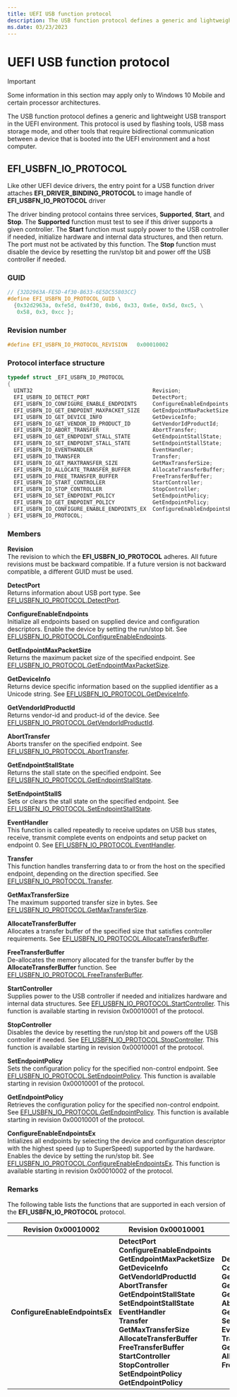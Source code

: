 ```yaml
---
title: UEFI USB function protocol
description: The USB function protocol defines a generic and lightweight USB transport in the UEFI environment.
ms.date: 03/23/2023
---
```


# UEFI USB function protocol

> [!IMPORTANT]
> Some information in this section may apply only to Windows 10 Mobile and certain processor architectures.

The USB function protocol defines a generic and lightweight USB transport in the UEFI environment. This protocol is used by flashing tools, USB mass storage mode, and other tools that require bidirectional communication between a device that is booted into the UEFI environment and a host computer.

## EFI_USBFN_IO_PROTOCOL

Like other UEFI device drivers, the entry point for a USB function driver attaches **EFI_DRIVER_BINDING_PROTOCOL** to image handle of **EFI_USBFN_IO_PROTOCOL** driver

The driver binding protocol contains three services, **Supported**, **Start**, and **Stop**. The **Supported** function must test to see if this driver supports a given controller. The **Start** function must supply power to the USB controller if needed, initialize hardware and internal data structures, and then return. The port must not be activated by this function. The **Stop** function must disable the device by resetting the run/stop bit and power off the USB controller if needed.

### GUID

```cpp
// {32D2963A-FE5D-4f30-B633-6E5DC55803CC}
#define EFI_USBFN_IO_PROTOCOL_GUID \
  {0x32d2963a, 0xfe5d, 0x4f30, 0xb6, 0x33, 0x6e, 0x5d, 0xc5, \
   0x58, 0x3, 0xcc };
```

### Revision number

```cpp
#define EFI_USBFN_IO_PROTOCOL_REVISION   0x00010002
```

### Protocol interface structure

```cpp
typedef struct _EFI_USBFN_IO_PROTOCOL 
{
  UINT32                                      Revision;
  EFI_USBFN_IO_DETECT_PORT                    DetectPort;
  EFI_USBFN_IO_CONFIGURE_ENABLE_ENDPOINTS     ConfigureEnableEndpoints;
  EFI_USBFN_IO_GET_ENDPOINT_MAXPACKET_SIZE    GetEndpointMaxPacketSize;
  EFI_USBFN_IO_GET_DEVICE_INFO                GetDeviceInfo;
  EFI_USBFN_IO_GET_VENDOR_ID_PRODUCT_ID       GetVendorIdProductId;
  EFI_USBFN_IO_ABORT_TRANSFER                 AbortTransfer;
  EFI_USBFN_IO_GET_ENDPOINT_STALL_STATE       GetEndpointStallState; 
  EFI_USBFN_IO_SET_ENDPOINT_STALL_STATE       SetEndpointStallState;
  EFI_USBFN_IO_EVENTHANDLER                   EventHandler;
  EFI_USBFN_IO_TRANSFER                       Transfer;
  EFI_USBFN_IO_GET_MAXTRANSFER_SIZE           GetMaxTransferSize;
  EFI_USBFN_IO_ALLOCATE_TRANSFER_BUFFER       AllocateTransferBuffer;
  EFI_USBFN_IO_FREE_TRANSFER_BUFFER           FreeTransferBuffer;
  EFI_USBFN_IO_START_CONTROLLER               StartController;
  EFI_USBFN_IO_STOP_CONTROLLER                StopController;
  EFI_USBFN_IO_SET_ENDPOINT_POLICY            SetEndpointPolicy;
  EFI_USBFN_IO_GET_ENDPOINT_POLICY            GetEndpointPolicy;
  EFI_USBFN_IO_CONFIGURE_ENABLE_ENDPOINTS_EX  ConfigureEnableEndpointsEx;
} EFI_USBFN_IO_PROTOCOL;
```

### Members

**Revision**  
The revision to which the **EFI_USBFN_IO_PROTOCOL** adheres. All future revisions must be backward compatible. If a future version is not backward compatible, a different GUID must be used.

**DetectPort**  
Returns information about USB port type. See [EFI_USBFN_IO_PROTOCOL.DetectPort](efi-usbfn-io-protocoldetectport.md).

**ConfigureEnableEndpoints**  
Initialize all endpoints based on supplied device and configuration descriptors. Enable the device by setting the run/stop bit. See [EFI_USBFN_IO_PROTOCOL.ConfigureEnableEndpoints](efi-usbfn-io-protocolconfigureenableendpoints.md).

**GetEndpointMaxPacketSize**  
Returns the maximum packet size of the specified endpoint. See [EFI_USBFN_IO_PROTOCOL.GetEndpointMaxPacketSize](efi-usbfn-io-protocolgetendpointmaxpacketsize.md).

**GetDeviceInfo**  
Returns device specific information based on the supplied identifier as a Unicode string. See [EFI_USBFN_IO_PROTOCOL.GetDeviceInfo](efi-usbfn-io-protocolgetdeviceinfo.md).

**GetVendorIdProductId**  
Returns vendor-id and product-id of the device. See [EFI_USBFN_IO_PROTOCOL.GetVendorIdProductId](efi-usbfn-io-protocolgetvendoridproductid.md).

**AbortTransfer**  
Aborts transfer on the specified endpoint. See [EFI_USBFN_IO_PROTOCOL.AbortTransfer](efi-usbfn-io-protocolaborttransfer.md).

**GetEndpointStallState**  
Returns the stall state on the specified endpoint. See [EFI_USBFN_IO_PROTOCOL.GetEndpointStallState](efi-usbfn-io-protocolgetendpointstallstate.md).

**SetEndpointStallS**  
Sets or clears the stall state on the specified endpoint. See [EFI_USBFN_IO_PROTOCOL.SetEndpointStallState](efi-usbfn-io-protocolsetendpointstallstate.md).

**EventHandler**  
This function is called repeatedly to receive updates on USB bus states, receive, transmit complete events on endpoints and setup packet on endpoint 0. See [EFI_USBFN_IO_PROTOCOL.EventHandler](efi-usbfn-io-protocoleventhandler.md).

**Transfer**  
This function handles transferring data to or from the host on the specified endpoint, depending on the direction specified. See [EFI_USBFN_IO_PROTOCOL.Transfer](efi-usbfn-io-protocoltransfer.md).

**GetMaxTransferSize**  
The maximum supported transfer size in bytes. See [EFI_USBFN_IO_PROTOCOL.GetMaxTransferSize](efi-usbfn-io-protocolgetmaxtransfersize.md).

**AllocateTransferBuffer**  
Allocates a transfer buffer of the specified size that satisfies controller requirements. See [EFI_USBFN_IO_PROTOCOL.AllocateTransferBuffer](efi-usbfn-io-protocolallocatetransferbuffer.md).

**FreeTransferBuffer**  
De-allocates the memory allocated for the transfer buffer by the **AllocateTransferBuffer** function. See [EFI_USBFN_IO_PROTOCOL.FreeTransferBuffer](efi-usbfn-io-protocolfreetransferbuffer.md).

**StartController**  
Supplies power to the USB controller if needed and initializes hardware and internal data structures. See [EFI_USBFN_IO_PROTOCOL.StartController](efi-usbfn-io-protocolstartcontroller.md). This function is available starting in revision 0x00010001 of the protocol.

**StopController**  
Disables the device by resetting the run/stop bit and powers off the USB controller if needed. See [EFI_USBFN_IO_PROTOCOL.StopController](efi-usbfn-io-protocolstopcontroller.md). This function is available starting in revision 0x00010001 of the protocol.

**SetEndpointPolicy**  
Sets the configuration policy for the specified non-control endpoint. See [EFI_USBFN_IO_PROTOCOL.SetEndpointPolicy](efi-usbfn-io-protocolsetendpointpolicy.md). This function is available starting in revision 0x00010001 of the protocol.

**GetEndpointPolicy**  
Retrieves the configuration policy for the specified non-control endpoint. See [EFI_USBFN_IO_PROTOCOL.GetEndpointPolicy](efi-usbfn-io-protocolgetendpointpolicy.md). This function is available starting in revision 0x00010001 of the protocol.

**ConfigureEnableEndpointsEx**  
Intializes all endpoints by selecting the device and configuration descriptor with the highest speed (up to SuperSpeed) supported by the hardware. Enables the device by setting the run/stop bit. See [EFI_USBFN_IO_PROTOCOL.ConfigureEnableEndpointsEx](efi-usbfn-io-protocol-configureenableendpointsex.md). This function is available starting in revision 0x00010002 of the protocol.

### Remarks

The following table lists the functions that are supported in each version of the **EFI_USBFN_IO_PROTOCOL** protocol.

| Revision 0x00010002 | Revision 0x00010001 | Revision 0x00010000 |
|--|--|--|
| **ConfigureEnableEndpointsEx** | **DetectPort**<br>**ConfigureEnableEndpoints**<br>**GetEndpointMaxPacketSize**<br>**GetDeviceInfo**<br>**GetVendorIdProductId**<br>**AbortTransfer**<br>**GetEndpointStallState**<br>**SetEndpointStallState**<br>**EventHandler**<br>**Transfer**<br>**GetMaxTransferSize**<br>**AllocateTransferBuffer**<br>**FreeTransferBuffer**<br>**StartController**<br>**StopController**<br>**SetEndpointPolicy**<br>**GetEndpointPolicy** | **DetectPort**<br>**ConfigureEnableEndpoints**<br>**GetEndpointMaxPacketSize**<br>**GetDeviceInfo**<br>**GetVendorIdProductId**<br>**AbortTransfer**<br>**GetEndpointStallState**<br>**SetEndpointStallState**<br>**EventHandler**<br>**Transfer**<br>**GetMaxTransferSize**<br>**AllocateTransferBuffer**<br>**FreeTransferBuffer** |
